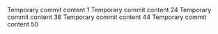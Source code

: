 Temporary commit content 1
Temporary commit content 24
Temporary commit content 36
Temporary commit content 44
Temporary commit content 50
